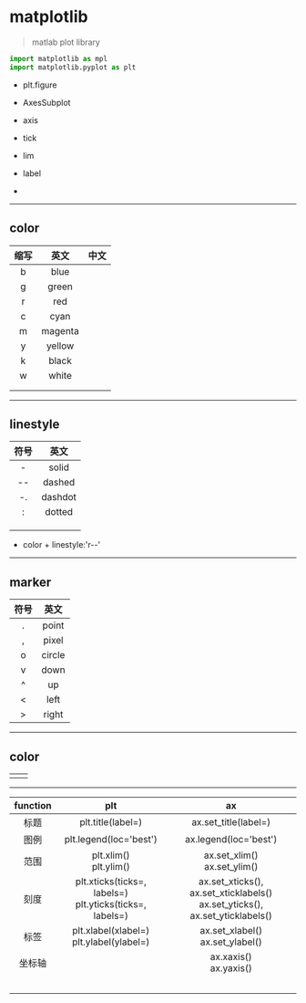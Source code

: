 # matplotlib
> matlab plot library

```py
import matplotlib as mpl
import matplotlib.pyplot as plt
```

- plt.figure
- AxesSubplot




- axis
- tick
- lim
- label
-









---
## color

| 缩写 | 英文 |中文 |
| :-: | :-: | :-: |
| b | blue |  |
| g | green |  |
| r | red |  |
| c | cyan |  |
| m | magenta |  |
| y | yellow |  |
| k | black |  |
| w | white |  |
|  |  |  |
|  |  |  |



---
## linestyle


| 符号 | 英文 |
| :-: | :-: |
| - | solid |
| -- | dashed |
| -. | dashdot |
| : | dotted |
|  |  |
|  |  |
|  |  |



- color + linestyle:'r--'

---
## marker

| 符号 | 英文 |
| :-: | :-: |
| . | point |
| , | pixel |
| o | circle |
| v | down |
| ^ | up |
| < | left |
| > | right |


---
## color

|  |  |
| :-: | :-: |
|  |  |


---


| function | plt | ax |
| :-: | :-: | :-: |
| 标题 | plt.title(label=) | ax.set_title(label=) |
| 图例 | plt.legend(loc='best') | ax.legend(loc='best') |
| 范围 | plt.xlim() <br> plt.ylim() | ax.set_xlim() <br> ax.set_ylim() |
| 刻度 | plt.xticks(ticks=, labels=) <br> plt.yticks(ticks=, labels=)| ax.set_xticks(), ax.set_xticklabels() <br> ax.set_yticks(), ax.set_yticklabels() |
| 标签 | plt.xlabel(xlabel=) <br> plt.ylabel(ylabel=) | ax.set_xlabel() <br> ax.set_ylabel() |
| 坐标轴 |  | ax.xaxis() <br> ax.yaxis() |
|  |  |  |
|  |  |  |
|  |  |  |
|  |  |  |
|  |  |  |
